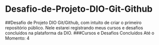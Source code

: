 # Desafio-de-Projeto-DIO-Git-Github
##Desafio de Projeto DIO Git/Github, com intuito de criar o primeiro repositório público. Nele estarei registrando meus cursos e desafios concluídos na plataforma da DIO.
###Cursos e Desafios Concluídos Até o Momento: 4 